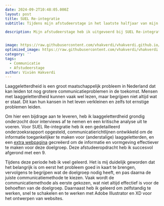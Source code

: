 ```yaml
---
date: 2024-09-2T10:48:05.000Z
layout: post
title: SUEL Re-integratie
subtitle: Tijdens mijn afstudeerstage in het laatste halfjaar van mijn studie aan Hogeschool Saxion heb ik me gericht op het verbeteren van de communicatie over SUEL Re-integratie voor (anderstalige) laaggeletterden. 

description: Mijn afstudeerstage heb ik uitgevoerd bij SUEL Re-integratie, waar ik me heb gericht op het toegankelijker maken van informatie voor (anderstalige) laaggeletterden.


image: https://raw.githubusercontent.com/vhakverdi/vhakverdi.github.io/master/assets/img/suel_personen.png
optimized_image: https://raw.githubusercontent.com/vhakverdi/vhakverdi.github.io/master/assets/img/suel_personen.png
category: ''
tags:
  - Communicatie
  - Afstudeerstage
author: Vivièn Hakverdi
---
```

Laaggeletterdheid is een groot maatschappelijk probleem in Nederland dat kan leiden tot nog grotere communicatieproblemen in de toekomst. Mensen met laaggeletterdheid kunnen vaak wel lezen, maar begrijpen niet altijd wat er staat. Dit kan hun kansen in het leven verkleinen en zelfs tot ernstige problemen leiden.

Om hier een bijdrage aan te leveren, heb ik laaggeletterdheid grondig onderzocht door interviews af te nemen en een kritische analyse uit te voeren. Voor SUEL Re-integratie heb ik een gedetailleerd onderzoeksrapport opgesteld, communicatierichtlijnen ontwikkeld om de informatie toegankelijker te maken voor (anderstalige) laaggeletterden, en een [extra webpagina](https://xd.adobe.com/view/f23ddd67-ceed-4384-9bd2-1da5ab90b380-a76e/?fullscreen) gecreëerd om de informatie en vormgeving effectiever te maken voor deze doelgroep. Deze afstudeeropdracht heb ik succesvol afgerond met een 9.

Tijdens deze periode heb ik veel geleerd. Het is mij duidelijk geworden dat het belangrijk is om eerst het probleem goed in kaart te brengen, vervolgens te begrijpen wat de doelgroep nodig heeft, en pas daarna de juiste communicatiemethode te kiezen. Vaak wordt de communicatiemethode als eerste gekozen, wat niet altijd effectief is voor de behoeften van de doelgroep. Daarnaast heb ik geleerd om zelfstandig te werken, snel te schakelen en te werken met Adobe Illustrator en XD voor het ontwerpen van websites.







